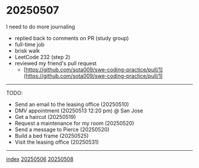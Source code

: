 <head><meta name="viewport" content="width=device-width, initial-scale=1.0, user-scalable=yes" /><meta charset="UTF-8"></head>

# 20250507

I need to do more journaling

- replied back to comments on PR (study group)
- full-time job
- brisk walk
- LeetCode 232 (step 2)
- reviewed my friend's pull request
	- [https://github.com/sota009/swe-coding-practice/pull/1](https://github.com/sota009/swe-coding-practice/pull/1)

---

TODO:

- Send an email to the leasing office (20250510)
- DMV appointment (20250513 12:20 pm) @ San Jose
- Get a haircut (20250519)
- Request a maintenance for my room (20250520)
- Send a message to Pierce (20250520)
- Build a bed frame (20250525)
- Visit the leasing office (20250531)

---

[index](../../index.html)
[20250506](20250506.html)
[20250508](20250508.html)
